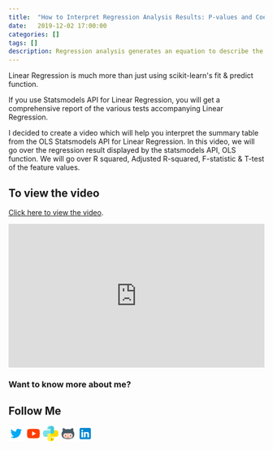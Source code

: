 ```yaml
---
title:  "How to Interpret Regression Analysis Results: P-values and Coefficients"
date:   2019-12-02 17:00:00
categories: []
tags: []
description: Regression analysis generates an equation to describe the statistical relationship between one or more predictor variables and the response variable. In this video, I’ll show you how to interpret the p-values and coefficients that appear in the output for linear regression analysis.
---
```


Linear Regression is much more than just using scikit-learn's fit & predict function.

If you use Statsmodels API for Linear Regression, you will get a comprehensive report of the various tests accompanying Linear Regression.

I decided to create a video which will help you interpret the summary table from the OLS Statsmodels API for Linear Regression. In this video, we will go over the regression result displayed by the statsmodels API, OLS function. We will go over R squared, Adjusted R-squared, F-statistic & T-test of the feature values.

## To view the video

<p> <a href="https://www.youtube.com/watch?v=U7D1h5bbpcs">Click here to view the video</a>.</p>

<div style="position: relative; padding-bottom: 56.25%; height: 0; overflow: hidden;">
  <iframe src="https://www.youtube.com/embed/U7D1h5bbpcs" style="position: absolute; top: 0; left: 0; width: 100%; height: 100%; border:0;" allowfullscreen title="YouTube Video"></iframe>
</div>

### Want to know more about me?
## Follow Me
<a href="https://twitter.com/_bhaveshbhatt" target="_blank"><img class="ai-subscribed-social-icon" src="/assets/images/tw.png" width="30"></a>
<a href="https://www.youtube.com/bhaveshbhatt8791/" target="_blank"><img class="ai-subscribed-social-icon" src="/assets/images/ytb.png" width="30"></a>
<a href="https://www.youtube.com/PythonTricks/" target="_blank"><img class="ai-subscribed-social-icon" src="/assets/images/python_logo.png" width="30"></a>
<a href="https://github.com/bhattbhavesh91" target="_blank"><img class="ai-subscribed-social-icon" src="/assets/images/gthb.png" width="30"></a>
<a href="https://www.linkedin.com/in/bhattbhavesh91/" target="_blank"><img class="ai-subscribed-social-icon" src="/assets/images/lnkdn.png" width="30"></a>
